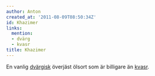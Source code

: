 ```yaml
---
author: Anton
created_at: '2011-08-09T08:50:34Z'
id: Khazimer
links:
  mention:
  - dvärg
  - kvasr
title: Khazimer
---
```


En vanlig [dvärgisk] överjäst ölsort som är billigare än [kvasr].

  [dvärgisk]: dvärg
  [kvasr]: kvasr
